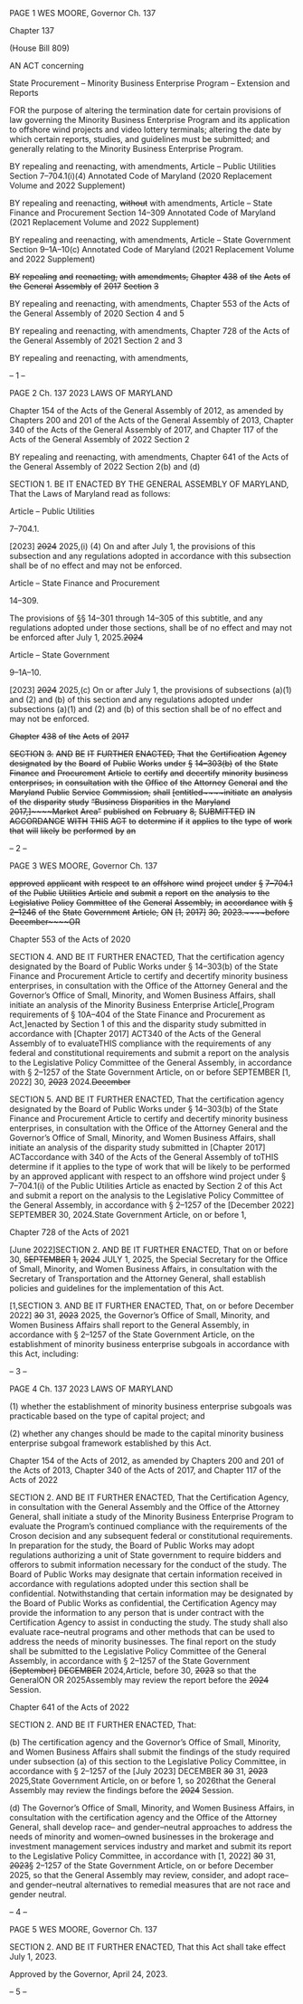 PAGE 1
WES MOORE, Governor Ch. 137

Chapter 137

(House Bill 809)

AN ACT concerning

State Procurement – Minority Business Enterprise Program – Extension and
Reports

FOR the purpose of altering the termination date for certain provisions of law governing
the Minority Business Enterprise Program and its application to offshore wind
projects and video lottery terminals; altering the date by which certain reports,
studies, and guidelines must be submitted; and generally relating to the Minority
Business Enterprise Program.

BY repealing and reenacting, with amendments,
Article – Public Utilities
Section 7–704.1(i)(4)
Annotated Code of Maryland
(2020 Replacement Volume and 2022 Supplement)

BY repealing and reenacting, ~~without~~ with amendments,
Article – State Finance and Procurement
Section 14–309
Annotated Code of Maryland
(2021 Replacement Volume and 2022 Supplement)

BY repealing and reenacting, with amendments,
Article – State Government
Section 9–1A–10(c)
Annotated Code of Maryland
(2021 Replacement Volume and 2022 Supplement)

~~BY~~ ~~repealing~~ ~~and~~ ~~reenacting,~~ ~~with~~ ~~amendments,~~
~~Chapter~~ ~~438~~ ~~of~~ ~~the~~ ~~Acts~~ ~~of~~ ~~the~~ ~~General~~ ~~Assembly~~ ~~of~~ ~~2017~~
~~Section~~ ~~3~~

BY repealing and reenacting, with amendments,
Chapter 553 of the Acts of the General Assembly of 2020
Section 4 and 5

BY repealing and reenacting, with amendments,
Chapter 728 of the Acts of the General Assembly of 2021
Section 2 and 3

BY repealing and reenacting, with amendments,

– 1 –

PAGE 2
Ch. 137 2023 LAWS OF MARYLAND

Chapter 154 of the Acts of the General Assembly of 2012, as amended by Chapters
200 and 201 of the Acts of the General Assembly of 2013, Chapter 340 of the
Acts of the General Assembly of 2017, and Chapter 117 of the Acts of the
General Assembly of 2022
Section 2

BY repealing and reenacting, with amendments,
Chapter 641 of the Acts of the General Assembly of 2022
Section 2(b) and (d)

SECTION 1. BE IT ENACTED BY THE GENERAL ASSEMBLY OF MARYLAND,
That the Laws of Maryland read as follows:

Article – Public Utilities

7–704.1.

[2023] ~~2024~~ 2025,(i) (4) On and after July 1, the provisions of this subsection
and any regulations adopted in accordance with this subsection shall be of no effect and
may not be enforced.

Article – State Finance and Procurement

14–309.

The provisions of §§ 14–301 through 14–305 of this subtitle, and any regulations
adopted under those sections, shall be of no effect and may not be enforced after July 1,
2025.~~2024~~

Article – State Government

9–1A–10.

[2023] ~~2024~~ 2025,(c) On or after July 1, the provisions of subsections (a)(1) and
(2) and (b) of this section and any regulations adopted under subsections (a)(1) and (2) and
(b) of this section shall be of no effect and may not be enforced.

~~Chapter~~ ~~438~~ ~~of~~ ~~the~~ ~~Acts~~ ~~of~~ ~~2017~~

~~SECTION~~ ~~3.~~ ~~AND~~ ~~BE~~ ~~IT~~ ~~FURTHER~~ ~~ENACTED,~~ ~~That~~ ~~the~~ ~~Certification~~ ~~Agency~~
~~designated~~ ~~by~~ ~~the~~ ~~Board~~ ~~of~~ ~~Public~~ ~~Works~~ ~~under~~ ~~§~~ ~~14–303(b)~~ ~~of~~ ~~the~~ ~~State~~ ~~Finance~~ ~~and~~
~~Procurement~~ ~~Article~~ ~~to~~ ~~certify~~ ~~and~~ ~~decertify~~ ~~minority~~ ~~business~~ ~~enterprises,~~ ~~in~~ ~~consultation~~
~~with~~ ~~the~~ ~~Office~~ ~~of~~ ~~the~~ ~~Attorney~~ ~~General~~ ~~and~~ ~~the~~ ~~Maryland~~ ~~Public~~ ~~Service~~ ~~Commission,~~ ~~shall~~
~~[entitled~~~~initiate~~ ~~an~~ ~~analysis~~ ~~of~~ ~~the~~ ~~disparity~~ ~~study~~ ~~“Business~~ ~~Disparities~~ ~~in~~ ~~the~~ ~~Maryland~~
~~2017,]~~~~Market~~ ~~Area”~~ ~~published~~ ~~on~~ ~~February~~ ~~8,~~ ~~SUBMITTED~~ ~~IN~~ ~~ACCORDANCE~~ ~~WITH~~ ~~THIS~~
~~ACT~~ ~~to~~ ~~determine~~ ~~if~~ ~~it~~ ~~applies~~ ~~to~~ ~~the~~ ~~type~~ ~~of~~ ~~work~~ ~~that~~ ~~will~~ ~~likely~~ ~~be~~ ~~performed~~ ~~by~~ ~~an~~

– 2 –

PAGE 3
WES MOORE, Governor Ch. 137

~~approved~~ ~~applicant~~ ~~with~~ ~~respect~~ ~~to~~ ~~an~~ ~~offshore~~ ~~wind~~ ~~project~~ ~~under~~ ~~§~~ ~~7–704.1~~ ~~of~~ ~~the~~ ~~Public~~
~~Utilities~~ ~~Article~~ ~~and~~ ~~submit~~ ~~a~~ ~~report~~ ~~on~~ ~~the~~ ~~analysis~~ ~~to~~ ~~the~~ ~~Legislative~~ ~~Policy~~ ~~Committee~~ ~~of~~
~~the~~ ~~General~~ ~~Assembly,~~ ~~in~~ ~~accordance~~ ~~with~~ ~~§~~ ~~2–1246~~ ~~of~~ ~~the~~ ~~State~~ ~~Government~~ ~~Article,~~ ~~ON~~
~~[1,~~ ~~2017]~~ ~~30,~~ ~~2023.~~~~before~~ ~~December~~~~OR~~

Chapter 553 of the Acts of 2020

SECTION 4. AND BE IT FURTHER ENACTED, That the certification agency
designated by the Board of Public Works under § 14–303(b) of the State Finance and
Procurement Article to certify and decertify minority business enterprises, in consultation
with the Office of the Attorney General and the Governor’s Office of Small, Minority, and
Women Business Affairs, shall initiate an analysis of the Minority Business Enterprise
Article[,Program requirements of § 10A–404 of the State Finance and Procurement as
Act,]enacted by Section 1 of this and the disparity study submitted in accordance with
[Chapter 2017] ACT340 of the Acts of the General Assembly of to evaluateTHIS
compliance with the requirements of any federal and constitutional requirements and
submit a report on the analysis to the Legislative Policy Committee of the General
Assembly, in accordance with § 2–1257 of the State Government Article, on or before
SEPTEMBER [1, 2022] 30, ~~2023~~ 2024.~~December~~

SECTION 5. AND BE IT FURTHER ENACTED, That the certification agency
designated by the Board of Public Works under § 14–303(b) of the State Finance and
Procurement Article to certify and decertify minority business enterprises, in consultation
with the Office of the Attorney General and the Governor’s Office of Small, Minority, and
Women Business Affairs, shall initiate an analysis of the disparity study submitted in
[Chapter 2017] ACTaccordance with 340 of the Acts of the General Assembly of toTHIS
determine if it applies to the type of work that will be likely to be performed by an approved
applicant with respect to an offshore wind project under § 7–704.1(i) of the Public Utilities
Article as enacted by Section 2 of this Act and submit a report on the analysis to the
Legislative Policy Committee of the General Assembly, in accordance with § 2–1257 of the
[December 2022] SEPTEMBER 30, 2024.State Government Article, on or before 1,

Chapter 728 of the Acts of 2021

[June 2022]SECTION 2. AND BE IT FURTHER ENACTED, That on or before 30,
~~SEPTEMBER~~ ~~1,~~ ~~2024~~ JULY 1, 2025, the Special Secretary for the Office of Small,
Minority, and Women Business Affairs, in consultation with the Secretary of
Transportation and the Attorney General, shall establish policies and guidelines for the
implementation of this Act.

[1,SECTION 3. AND BE IT FURTHER ENACTED, That, on or before December
2022] ~~30~~ 31, ~~2023~~ 2025, the Governor’s Office of Small, Minority, and Women Business
Affairs shall report to the General Assembly, in accordance with § 2–1257 of the State
Government Article, on the establishment of minority business enterprise subgoals in
accordance with this Act, including:

– 3 –

PAGE 4
Ch. 137 2023 LAWS OF MARYLAND

(1) whether the establishment of minority business enterprise subgoals
was practicable based on the type of capital project; and

(2) whether any changes should be made to the capital minority business
enterprise subgoal framework established by this Act.

Chapter 154 of the Acts of 2012, as amended by Chapters 200 and 201 of the Acts
of 2013, Chapter 340 of the Acts of 2017, and Chapter 117 of the Acts of 2022

SECTION 2. AND BE IT FURTHER ENACTED, That the Certification Agency, in
consultation with the General Assembly and the Office of the Attorney General, shall
initiate a study of the Minority Business Enterprise Program to evaluate the Program’s
continued compliance with the requirements of the Croson decision and any subsequent
federal or constitutional requirements. In preparation for the study, the Board of Public
Works may adopt regulations authorizing a unit of State government to require bidders
and offerors to submit information necessary for the conduct of the study. The Board of
Public Works may designate that certain information received in accordance with
regulations adopted under this section shall be confidential. Notwithstanding that certain
information may be designated by the Board of Public Works as confidential, the
Certification Agency may provide the information to any person that is under contract with
the Certification Agency to assist in conducting the study. The study shall also evaluate
race–neutral programs and other methods that can be used to address the needs of minority
businesses. The final report on the study shall be submitted to the Legislative Policy
Committee of the General Assembly, in accordance with § 2–1257 of the State Government
~~[September]~~ ~~DECEMBER~~ 2024,Article, before 30, ~~2023~~ so that the GeneralON OR
2025Assembly may review the report before the ~~2024~~ Session.

Chapter 641 of the Acts of 2022

SECTION 2. AND BE IT FURTHER ENACTED, That:

(b) The certification agency and the Governor’s Office of Small, Minority, and
Women Business Affairs shall submit the findings of the study required under subsection
(a) of this section to the Legislative Policy Committee, in accordance with § 2–1257 of the
[July 2023] DECEMBER ~~30~~ 31, ~~2023~~ 2025,State Government Article, on or before 1, so
2026that the General Assembly may review the findings before the ~~2024~~ Session.

(d) The Governor’s Office of Small, Minority, and Women Business Affairs, in
consultation with the certification agency and the Office of the Attorney General, shall
develop race– and gender–neutral approaches to address the needs of minority and
women–owned businesses in the brokerage and investment management services industry
and market and submit its report to the Legislative Policy Committee, in accordance with
[1, 2022] ~~30~~ 31, ~~2023~~§ 2–1257 of the State Government Article, on or before December
2025, so that the General Assembly may review, consider, and adopt race– and
gender–neutral alternatives to remedial measures that are not race and gender neutral.

– 4 –

PAGE 5
WES MOORE, Governor Ch. 137

SECTION 2. AND BE IT FURTHER ENACTED, That this Act shall take effect July
1, 2023.

Approved by the Governor, April 24, 2023.

– 5 –